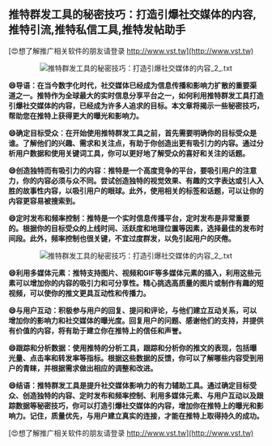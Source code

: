 ## **推特群发工具的秘密技巧：打造引爆社交媒体的内容,推特引流,推特私信工具,推特发帖助手**

[😍想了解推广相关软件的朋友请登录 http://www.vst.tw](http://www.vst.tw)

 <center><img src="https://vst.tw/MP4/tuiguang/png/7.png" alt="推特群发工具的秘密技巧：打造引爆社交媒体的内容_2_.txt"></center>

**😄导语：在当今数字化时代，社交媒体已经成为信息传播和影响力扩散的重要渠道之一。推特作为全球最大的实时信息分享平台之一，如何利用推特群发工具打造引爆社交媒体的内容，已经成为许多人追求的目标。本文章将揭示一些秘密技巧，帮助您在推特上获得更大的曝光和影响力。**

**😄确定目标受众：在开始使用推特群发工具之前，首先需要明确你的目标受众是谁。了解他们的兴趣、需求和关注点，有助于你创造出更有吸引力的内容。通过分析用户数据和使用关键词工具，你可以更好地了解受众的喜好和关注的话题。**

**😄创造独特而有吸引力的内容：推特是一个高度竞争的平台，要吸引用户的注意力，你的内容必须与众不同。尝试创造独特的视觉效果、有趣的文字表达或引人入胜的故事性内容，以吸引用户的眼球。此外，使用相关的标签和话题，可以让你的内容更容易被搜索到。**

**😄定时发布和频率控制：推特是一个实时信息传播平台，定时发布是非常重要的。根据你的目标受众的上线时间、活跃度和地理位置等因素，选择最佳的发布时间段。此外，频率控制也很关键，不宜过度群发，以免引起用户的厌倦。**

 <center><img src="https://vst.tw/MP4/tuiguang/png/4.png" alt="推特群发工具的秘密技巧：打造引爆社交媒体的内容_2_.txt"></center>

**😄利用多媒体元素：推特支持图片、视频和GIF等多媒体元素的插入，利用这些元素可以增加你的内容的吸引力和可分享性。精心挑选高质量的图片或制作有趣的短视频，可以使你的推文更具互动性和传播力。**

**😄与用户互动：积极参与用户的回复、提问和评论，与他们建立互动关系，可以增加你的影响力和社交媒体的曝光度。回复用户的问题、感谢他们的支持，并提供有价值的内容，将有助于建立你在推特上的信任和声誉。**

**😄跟踪和分析数据：使用推特的分析工具，跟踪和分析你的推文的表现，包括曝光量、点击率和转发率等指标。根据这些数据的反馈，你可以了解哪些内容受到用户的青睐，并根据需求做出相应的调整和改进。**

**😄结语：推特群发工具是提升社交媒体影响力的有力辅助工具。通过确定目标受众、创造独特的内容、定时发布和频率控制、利用多媒体元素、与用户互动以及跟踪数据等秘密技巧，你可以打造引爆社交媒体的内容，增加你在推特上的曝光和影响力。记住，质量优先，与用户建立真实的连接，才能在推特上取得持久的成功。**

[😍想了解推广相关软件的朋友请登录 http://www.vst.tw](http://www.vst.tw)



